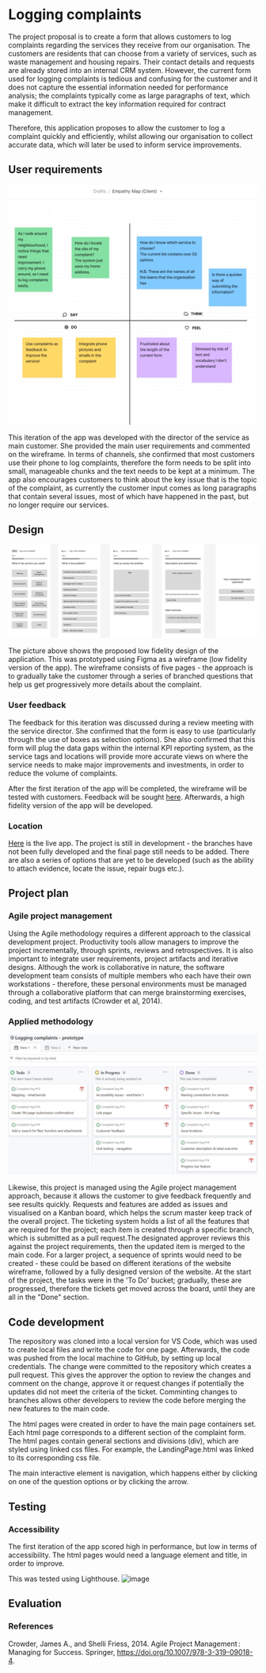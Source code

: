 # Logging complaints
The project proposal is to create a form that allows customers to log complaints regarding the services they receive from our organisation. The customers are residents that can choose from a variety of services, such as waste management and housing repairs. Their contact details and requests are already stored into an internal CRM system. However, the current form used for logging complaints is tedious and confusing for the customer and it does not capture the essential information needed for performance analysis; the complaints typically come as large paragraphs of text, which make it difficult to extract the key information required for contract management.  

Therefore, this application proposes to allow the customer to log a complaint quickly and efficiently, whilst allowing our organisation to collect accurate data, which will later be used to inform service improvements.  

## User requirements 

![Screenshot](empathy-map.JPG)

This iteration of the app was developed with the director of the service as main customer. She provided the main user requirements and commented on the wireframe. In terms of channels, she confirmed that most customers use their phone to log complaints, therefore the form needs to be split into small, manageable chunks and the text needs to be kept at a minimum. The app also encourages customers to think about the key issue that is the topic of the complaint, as currently the customer input comes as long paragraphs that contain several issues, most of which have happened in the past, but no longer require our services.  

## Design
![Screenshot](complaints-log.png) 

The picture above shows the proposed low fidelity design of the application. This was prototyped using Figma as a wireframe (low fidelity version of the app). The wireframe consists of five pages - the approach is to gradually take the customer through a series of branched questions that help us get progressively more details about the complaint. 


### User feedback

The feedback for this iteration was discussed during a review meeting with the service director. She confirmed that the form is easy to use (particularly through the use of boxes as selection options).  She also confirmed that this form will plug the data gaps within the internal KPI reporting system, as the service tags and locations will provide more accurate views on where the service needs to make major improvements and investments, in order to reduce the volume of complaints. 

After the first iteration of the app will be completed, the wireframe will be tested with customers. Feedback will be sought [here](https://forms.gle/3sAep24cSECT3Pjr9). Afterwards, a high fidelity version of the app will be developed. 


### Location
[Here](https://it2156.github.io/Complaint-log/) is the live app. The project is still in development - the branches have not been fully developed and the final page still needs to be added. There are also a series of options that are yet to be developed (such as the ability to attach evidence, locate the issue, repair bugs etc.). 


## Project plan

### Agile project management

Using the Agile methodology requires a different approach to the classical development project. Productivity tools allow managers to improve the project incrementally, through sprints, reviews and retrospectives. It is also important to integrate user requirements, project artifacts and iterative designs. Although the work is collaborative in nature, the software development team consists of multiple members who each have their own workstations - therefore, these personal environments must be managed through a collaborative platform that can merge brainstorming exercises, coding, and test artifacts (Crowder et al, 2014). 


### Applied methodology

![Screenshot](Kanban-board.JPG)

Likewise, this project is managed using the Agile project management approach, because it allows the customer to give feedback frequently and see results quickly. Requests and features are added as issues and visualised on a Kanban board, which helps the scrum master keep track of the overall project. The ticketing system holds a list of all the features that are required for the project; each item is created through a specific branch, which is submitted as a pull request.The designated approver reviews this against the project requirements, then the updated item is merged to the main code. For a larger project, a sequence of sprints would need to be created - these could be based on different iterations of the website wireframe, followed by a fully designed version of the website. At the start of the project, the tasks were in the 'To Do' bucket; gradually, these are progressed, therefore the tickets get moved across the board, until they are all in the "Done" section. 


## Code development 

The repository was cloned into a local version for VS Code, which was used to create local files and write the code for one page. Afterwards, the code was pushed from the local machine to GitHub, by setting up local credentials. The change were committed to the repository which creates a pull request. This gives the approver the option to review the changes and comment on the change, approve it or request changes if potentially the updates did not meet the criteria of the ticket. Comminting changes to branches allows other developers to review the code before merging the new features to the main code. 

The html pages were created in order to have the main page containers set. Each html page corresponds to a different section of the complaint form. The html pages contain general sections and divisions (div), which are styled using linked css files. For example, the LandingPage.html was linked to its corresponding css file. 

The main interactive element is navigation, which happens either by clicking on one of the question options or by clicking the arrow. 


## Testing


### Accessibility
The first iteration of the app scored high in performance, but low in terms of accessibility. The html pages would need a language element and title, in order to improve. 

This was tested using Lighthouse.
![image](https://github.com/it2156/Complaint-log/assets/163568886/e7f62576-8bf8-4828-92f0-f3b98a6ef2c0)





## Evaluation


### References 
Crowder, James A., and Shelli Friess, 2014. Agile Project Management : Managing for Success. Springer, https://doi.org/10.1007/978-3-319-09018-4.

